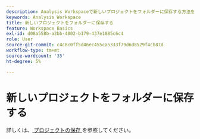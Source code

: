 ```yaml
---
description: Analysis Workspaceで新しいプロジェクトをフォルダーに保存する方法を説明します。
keywords: Analysis Workspace
title: 新しいプロジェクトをフォルダーに保存する
feature: Workspace Basics
exl-id: d08a558b-a2bb-4002-b179-437e1885c6c4
role: User
source-git-commit: c4c8c0ff5d46ec455ca5333f79d6d8529f4cb87d
workflow-type: tm+mt
source-wordcount: '35'
ht-degree: 5%

---
```


# 新しいプロジェクトをフォルダーに保存する

詳しくは、[&#x200B; プロジェクトの保存 &#x200B;](../save-projects.md#save) を参照してください。

<!-- Is this article still needed; removed from TOC


To save a new project to a specific folder, select the folder name in the Save project dialogue window.

1. In Workspace, create a new project.

    ![The Freeform table window where you can create a new project.](/help/analysis-workspace/build-workspace-project/assets/save-to-folder1.png)

1. In the **Project** > **Save** dialogue, select a folder name from the Folder drop-down menu.

    ![The Save window where you save your new project to a folder.](/help/analysis-workspace/build-workspace-project/assets/save-to-folder2.png)

1. Click **Save**.

    The project is saved in the selected folder.

-->